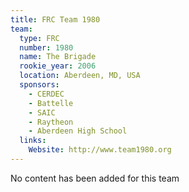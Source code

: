```yaml
---
title: FRC Team 1980
team:
  type: FRC
  number: 1980
  name: The Brigade
  rookie_year: 2006
  location: Aberdeen, MD, USA
  sponsors:
    - CERDEC
    - Battelle
    - SAIC
    - Raytheon
    - Aberdeen High School
  links:
    Website: http://www.team1980.org
---
```

No content has been added for this team